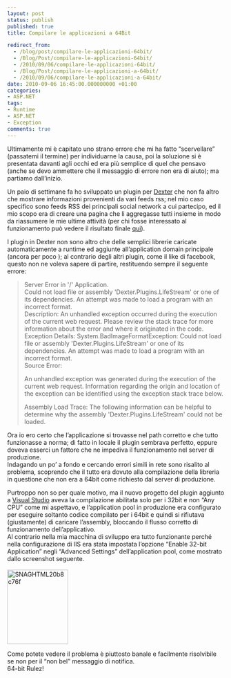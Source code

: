 ```yaml
---
layout: post
status: publish
published: true
title: Compilare le applicazioni a 64Bit

redirect_from: 
  - /blog/post/compilare-le-applicazioni-64bit/
  - /Blog/Post/compilare-le-applicazioni-64bit/
  - /2010/09/06/compilare-le-applicazioni-64bit/
  - /Blog/Post/compilare-le-applicazioni-a-64bit/
  - /2010/09/06/compilare-le-applicazioni-a-64bit/
date: 2010-09-06 16:45:00.000000000 +01:00
categories:
- ASP.NET
tags:
- Runtime
- ASP.NET
- Exception
comments: true
---
```

<p>Ultimamente mi è capitato uno strano errore che mi ha fatto “scervellare” (passatemi il termine) per individuarne la causa, poi la soluzione si è presentata davanti agli occhi ed era più semplice di quel che pensavo (anche se devo ammettere che il messaggio di errore non era di aiuto); ma partiamo dall’inizio.</p>  <p>Un paio di settimane fa ho sviluppato un plugin per <a href="http://www.imperugo.tostring.it/categories/archive/Dexter">Dexter</a> che non fa altro che mostrare informazioni provenienti da vari feeds rss; nel mio caso specifico sono feeds RSS dei principali social network a cui partecipo, ed il mio scopo era di creare una pagina che li aggregasse tutti insieme in modo da riassumere le mie ultime attività (per chi fosse interessato al funzionamento può vedere il risultato finale <a title="LifeStream" href="http://tostring.it/lifestream" target="_blank">qui</a>).</p>  <p>I plugin in Dexter non sono altro che delle semplici librerie caricate automaticamente a runtime ed aggiunte all’application domain principale (ancora per poco ); al contrario degli altri plugin, come il like di facebook, questo non ne voleva sapere di partire, restituendo sempre il seguente errore:</p>  <blockquote>   <p>Server Error in '/' Application.      <br />Could not load file or assembly 'Dexter.Plugins.LifeStream' or one of its dependencies. An attempt was made to load a program with an incorrect format.       <br />Description: An unhandled exception occurred during the execution of the current web request. Please review the stack trace for more information about the error and where it originated in the code.       <br />Exception Details: System.BadImageFormatException: Could not load file or assembly 'Dexter.Plugins.LifeStream' or one of its dependencies. An attempt was made to load a program with an incorrect format.       <br />Source Error:</p>    <p>An unhandled exception was generated during the execution of the current web request. Information regarding the origin and location of the exception can be identified using the exception stack trace below.</p>    <p>Assembly Load Trace: The following information can be helpful to determine why the assembly 'Dexter.Plugins.LifeStream' could not be loaded.</p> </blockquote>  <p>Ora io ero certo che l’applicazione si trovasse nel path corretto e che tutto funzionasse a norma; di fatto in locale il plugin sembrava perfetto, eppure doveva esserci un fattore che ne impediva il funzionamento nel server di produzione.    <br />Indagando un po’ a fondo e cercando errori simili in rete sono risalito al problema, scoprendo che il tutto era dovuto alla compilazione della libreria in questione che non era a 64bit come richiesto dal server di produzione.</p>  <p>Purtroppo non so per quale motivo, ma il nuovo progetto del plugin aggiunto a <a href="http://tostring.it/tags/archive/visual+studio">Visual Studio</a> aveva la compilazione abilitata solo per i 32bit e non “Any CPU” come mi aspettavo, e l’application pool in produzione era configurato per eseguire soltanto codice compilato per i 64bit e quindi si rifiutava (giustamente) di caricare l’assembly, bloccando il flusso corretto di funzionamento dell’applicativo.     <br />Al contrario nella mia macchina di sviluppo era tutto funzionante perché nella configurazione di IIS era stata impostata l’opzione “Enable 32-bit Application” negli “Advanced Settings” dell’application pool, come mostrato dallo screenshot seguente.     <br />    <br /><a href="http://tostring.it/UserFiles/imperugo/SNAGHTML20b8c76f.png" rel="shadowbox[64Bit]"><img style="background-image: none; border-bottom: 0px; border-left: 0px; padding-left: 0px; padding-right: 0px; display: inline; border-top: 0px; border-right: 0px; padding-top: 0px" title="SNAGHTML20b8c76f" border="0" alt="SNAGHTML20b8c76f" src="http://tostring.it/UserFiles/imperugo/SNAGHTML20b8c76f_thumb.png" width="141" height="172" /></a></p>  <p>Come potete vedere il problema è piuttosto banale e facilmente risolvibile se non per il “non bel” messaggio di notifica.    <br />64-bit Rulez!</p>
